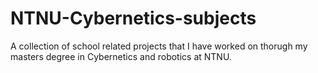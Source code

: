 # NTNU-Cybernetics-subjects

A collection of school related projects that I have worked on thorugh my masters degree in Cybernetics and robotics at NTNU.



